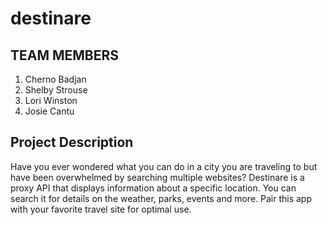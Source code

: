 # destinare

## TEAM MEMBERS

1. Cherno Badjan
2. Shelby Strouse
3. Lori Winston
4. Josie Cantu

## Project Description

Have you ever wondered what you can do in a city you are traveling to but have been overwhelmed by searching multiple websites? Destinare is a proxy API that displays information about a specific location. You can search it for details on the weather, parks, events and more. Pair this app with your favorite travel site for optimal use.
